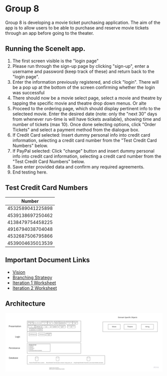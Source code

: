 # Group 8
Group 8 is developing a movie ticket purchasing application. The aim of the app is to allow users to be able to purchase and reserve movie tickets through an app before going to the theater.


## Running the SceneIt app. 
1) The first screen visible is the "login page"
2) Please run through the sign-up page by clicking "sign-up", enter a username and password (keep track of these) and return back to the "login page". 
3) Enter the information previously registered, and click "login". There will be a pop up at the bottom of the screen confirming whether the login was successful 
4) There should now be a movie select page, select a movie and theatre by tapping the specific movie and theatre drop down menus. Or alte
5) Proceed to the ordering page, which should display pertinent info to the selecteed movie. Enter the desired date (note: only the "next 30" days from whenever run-time is will have tickets available), showing time and number of tickets (max 10). Once done selecting options, click "Order Tickets" and select a payment method from the dialogue box. 
6) If Credit Card selected: Insert dummy personal info into credit card information, selecting a credit card number from the "Test Credit Card Numbers" below. 
7) If PayPal selected: Click "change" button and insert dummy personal info into credit card information, selecting a credit card number from the "Test Credit Card Numbers" below.
8) Save enter provided data and confirm any required agreements. 
9) End testing here. 




## Test Credit Card Numbers
| Number         |
|----------------|
|4532589041225898|
|4539138697250462|
|4138479754458225|
|4916794038704048|
|4532687506795866|
|4539004635013539|

## Important Document Links
* [Vision](./Vision.md)
* [Branching Strategy](./git.md)
* [Iteration 1 Worksheet](./worksheet-iter1.md)
* [Iteration 2 Worksheet](./worksheet-iter2.md)

## Architecture
![](./architecture.jpg)
